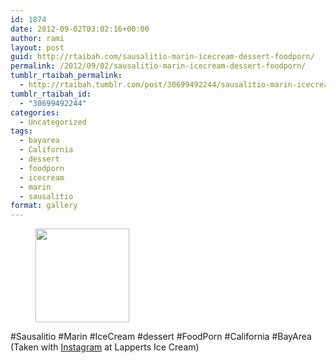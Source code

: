 ```yaml
---
id: 1874
date: 2012-09-02T03:02:16+00:00
author: rami
layout: post
guid: http://rtaibah.com/sausalitio-marin-icecream-dessert-foodporn/
permalink: /2012/09/02/sausalitio-marin-icecream-dessert-foodporn/
tumblr_rtaibah_permalink:
  - http://rtaibah.tumblr.com/post/30699492244/sausalitio-marin-icecream-dessert-foodporn
tumblr_rtaibah_id:
  - "30699492244"
categories:
  - Uncategorized
tags:
  - bayarea
  - California
  - dessert
  - foodporn
  - icecream
  - marin
  - sausalitio
format: gallery
---
```

<div id='gallery-54' class='gallery galleryid-1874 gallery-columns-3 gallery-size-thumbnail'>
  <figure class='gallery-item'> 
  
  <div class='gallery-icon landscape'>
    <a href='http://139.59.20.41/2012/09/02/sausalitio-marin-icecream-dessert-foodporn/attachment/1875/'><img width="150" height="150" src="http://139.59.20.41/wp-content/uploads/2012/09/tumblr_m9pcfsmkKW1qb4qlko1_1280-150x150.jpg" class="attachment-thumbnail size-thumbnail" alt="" srcset="http://139.59.20.41/wp-content/uploads/2012/09/tumblr_m9pcfsmkKW1qb4qlko1_1280-150x150.jpg 150w, http://139.59.20.41/wp-content/uploads/2012/09/tumblr_m9pcfsmkKW1qb4qlko1_1280-300x300.jpg 300w, http://139.59.20.41/wp-content/uploads/2012/09/tumblr_m9pcfsmkKW1qb4qlko1_1280-100x100.jpg 100w, http://139.59.20.41/wp-content/uploads/2012/09/tumblr_m9pcfsmkKW1qb4qlko1_1280.jpg 612w" sizes="100vw" /></a>
  </div></figure>
</div>

#Sausalitio #Marin #IceCream #dessert #FoodPorn #California #BayArea (Taken with [Instagram](http://instagram.com) at Lapperts Ice Cream)